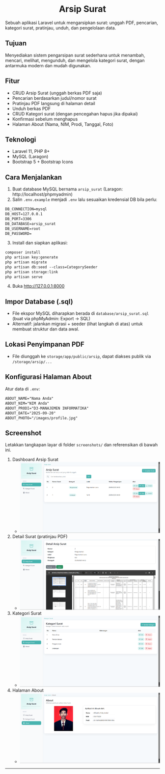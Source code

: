 <h1 align="center">Arsip Surat</h1>

Sebuah aplikasi Laravel untuk mengarsipkan surat: unggah PDF, pencarian, kategori surat, pratinjau, unduh, dan pengelolaan data.

## Tujuan
Menyediakan sistem pengarsipan surat sederhana untuk menambah, mencari, melihat, mengunduh, dan mengelola kategori surat, dengan antarmuka modern dan mudah digunakan.

## Fitur
- CRUD Arsip Surat (unggah berkas PDF saja)
- Pencarian berdasarkan judul/nomor surat
- Pratinjau PDF langsung di halaman detail
- Unduh berkas PDF
- CRUD Kategori surat (dengan pencegahan hapus jika dipakai)
- Konfirmasi sebelum menghapus
- Halaman About (Nama, NIM, Prodi, Tanggal, Foto)

## Teknologi
- Laravel 11, PHP 8+
- MySQL (Laragon)
- Bootstrap 5 + Bootstrap Icons

## Cara Menjalankan
1) Buat database MySQL bernama `arsip_surat` (Laragon: http://localhost/phpmyadmin)
2) Salin `.env.example` menjadi `.env` lalu sesuaikan kredensial DB bila perlu:
```
DB_CONNECTION=mysql
DB_HOST=127.0.0.1
DB_PORT=3306
DB_DATABASE=arsip_surat
DB_USERNAME=root
DB_PASSWORD=
```
3) Install dan siapkan aplikasi:
```
composer install
php artisan key:generate
php artisan migrate
php artisan db:seed --class=CategorySeeder
php artisan storage:link
php artisan serve
```
4) Buka http://127.0.0.1:8000

## Impor Database (.sql)
- File ekspor MySQL diharapkan berada di `database/arsip_surat.sql` (buat via phpMyAdmin: Export → SQL)
- Alternatif: jalankan migrasi + seeder (lihat langkah di atas) untuk membuat struktur dan data awal.

## Lokasi Penyimpanan PDF
- File diunggah ke `storage/app/public/arsip`, dapat diakses publik via `/storage/arsip/...`

## Konfigurasi Halaman About
Atur data di `.env`:
```
ABOUT_NAME="Nama Anda"
ABOUT_NIM="NIM Anda"
ABOUT_PRODI="D3-MANAJEMEN INFORMATIKA"
ABOUT_DATE="2025-09-20"
ABOUT_PHOTO="/images/profile.jpg"
```

## Screenshot
Letakkan tangkapan layar di folder `screenshots/` dan referensikan di bawah ini.

1. Dashboard Arsip Surat
	- ![Surat Index](screenshots/surats-index.png)
2. Detail Surat (pratinjau PDF)
	- ![Surat Show](screenshots/surat-show.png)
3. Kategori Surat
	- ![Kategori Index](screenshots/categories-index.png)
4. Halaman About
	- ![About](screenshots/about.png)

---

